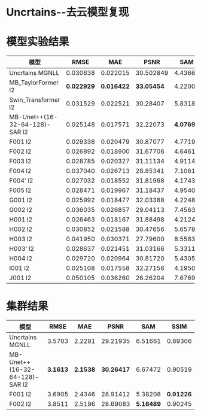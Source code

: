 # Uncrtains--去云模型复现

# 模型实验结果  
模型 | RMSE | MAE | PSNR | SAM | SSIM 
--- | --- | --- | --- | --- | ---
Uncrtains MGNLL | 0.030638 | 0.022015 | 30.502849 | 4.43660 | 0.92405
MB_TaylorFormer l2 | **0.022929** | **0.016422** | **33.05454** | 4.22007 | **0.92842**
Swin_Transformer l2 | 0.031529 | 0.022521 | 30.28407 | 5.83186 | 0.86723
MB-Unet++(16-32-64-128)-SAR l2 | 0.025148 | 0.017571 | 32.22073 | **4.07692** | 0.92498
F001 l2 | 0.029336 | 0.020479 | 30.87077 | 4.77194 | 0.91125
F002 l2 | 0.026892 | 0.018900 | 31.67706 | 4.64615 | 0.89592
F003 l2 | 0.028785 | 0.020327 | 31.11134 | 4.91146 | 0.88973
F004 l2 | 0.037040 | 0.026713 | 28.85341 | 7.10611 | 0.87190
F004' l2 | 0.027032 | 0.018552 | 31.81968 | 4.17439 | 0.91999
F005 l2 | 0.028471 | 0.019967 | 31.18437 | 4.95407 | 0.89646 
G001 l2 | 0.025992 | 0.018477 | 32.03388 | 4.22486 | 0.90960
G002 l2 | 0.036035 | 0.026857 | 29.04113 | 7.45630 | 0.86437
H001 l2 | 0.026463 | 0.018167 | 31.88498 | 4.21242 | 0.91361
H002 l2 | 0.030852 | 0.021588 | 30.47656 | 5.65785 | 0.87383
H003 l2 | 0.041950 | 0.030371 | 27.79600 | 8.55832 | 0.85724
H003' l2 | 0.028637 | 0.021451 | 31.03166 | 5.33114 | 0.90258
H004 l2 | 0.029720 | 0.020964 | 30.81720 | 5.43051 | 0.90261
I001 l2 | 0.025108 | 0.017558 | 32.27156 | 4.19504 | 0.91697
J001 l2 | 0.050105 | 0.036260 | 26.26204 | 7.67693 | 0.86365




# 集群结果
模型 | RMSE | MAE | PSNR | SAM | SSIM 
--- | --- | --- | --- | --- | ---
Uncrtains MGNLL | 3.5703 | 2.2281 | 29.21935 | 6.51661 | 0.89306
MB-Unet++(16-32-64-128)-SAR l2 | **3.1613** | **2.1538** | **30.26417** | 6.67472 | 0.90519 
F001 l2 | 3.6905 | 2.4346 | 28.91412 | 5.38208 | **0.91226**
F002 l2 | 3.8511 | 2.5196 | 28.69083 | **5.16489** | 0.90245
